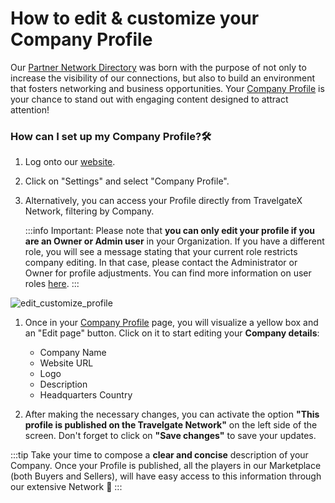 ﻿---
sidebar_position: 1
---

# How to edit & customize your Company Profile

Our [Partner Network Directory](https://app.travelgatex.com/network) was born with the purpose of not only to increase the visibility of our connections, but also to build an environment that fosters networking and business opportunities. Your [Company Profile](https://app.travelgatex.com/settings/company-profile) is your chance to stand out with engaging content designed to attract attention!

### How can I set up my Company Profile?🛠️
1. Log onto our [website](https://www.travelgatex.com/).
1. Click on "Settings" and select "Company Profile".
1. Alternatively, you can access your Profile directly from TravelgateX Network, filtering by Company.

	:::info Important: 
	Please note that **you can only edit your profile if you are an Owner or Admin user** in your Organization. If you have a different role, you will see a message stating that your current role restricts company editing. In that case, please contact the Administrator or Owner for profile adjustments. You can find more information on user roles [here](https://knowledge.travelgate.com/add-user-to-account).
	:::

![edit_customize_profile](https://storage.travelgate.com/kbase/edit_customize_profile.jpg)

1. Once in your [Company Profile](https://app.travelgatex.com/settings/company-profile) page, you will visualize a yellow box and an "Edit page" button. Click on it to start editing your **Company details**:
	- Company Name
	- Website URL
	- Logo
	- Description
	- Headquarters Country

1. After making the necessary changes, you can activate the option **"This profile is published on the Travelgate Network"** on the left side of the screen. Don't forget to click on **"Save changes"** to save your updates.

:::tip
Take your time to compose a **clear and concise** description of your Company. Once your Profile is published, all the players in our Marketplace (both Buyers and Sellers), will have easy access to this information through our extensive Network 🚀
:::